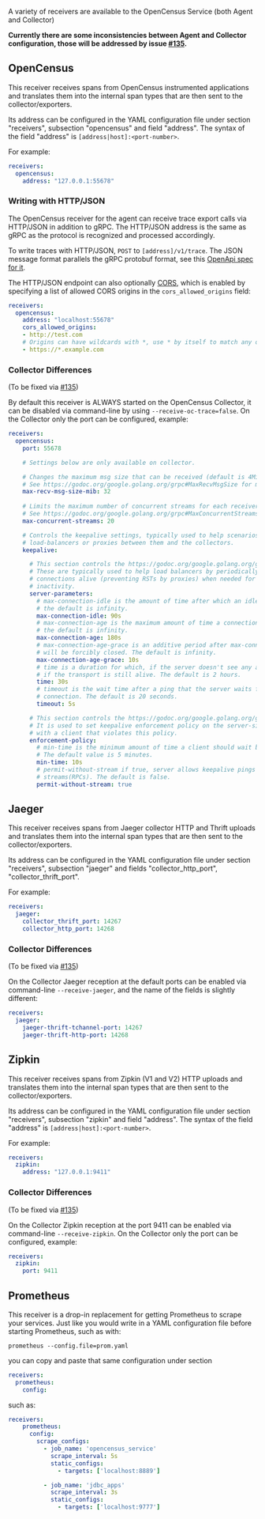 A variety of receivers are available to the OpenCensus Service (both Agent and Collector)

__Currently there are some inconsistencies between Agent and Collector configuration, those will be addressed by issue
[#135](https://github.com/census-instrumentation/opencensus-service/issues/135).__ 

## OpenCensus

This receiver receives spans from OpenCensus instrumented applications and translates them into the internal span types that are then sent to the collector/exporters.

Its address can be configured in the YAML configuration file under section "receivers", subsection "opencensus" and field "address". The syntax of the field "address" is `[address|host]:<port-number>`.

For example:

```yaml
receivers:
  opencensus:
    address: "127.0.0.1:55678"
```
### Writing with HTTP/JSON 

The OpenCensus receiver for the agent can receive trace export calls via
HTTP/JSON in addition to gRPC. The HTTP/JSON address is the same as gRPC as the
protocol is recognized and processed accordingly.

To write traces with HTTP/JSON, `POST` to `[address]/v1/trace`. The JSON message
format parallels the gRPC protobuf format, see this [OpenApi spec for it](https://github.com/census-instrumentation/opencensus-proto/blob/master/gen-openapi/opencensus/proto/agent/trace/v1/trace_service.swagger.json).

The HTTP/JSON endpoint can also optionally 
[CORS](https://fetch.spec.whatwg.org/#cors-protocol), which is enabled by
specifying a list of allowed CORS origins in the `cors_allowed_origins` field:

```yaml
receivers:
  opencensus:
    address: "localhost:55678"
    cors_allowed_origins:
    - http://test.com
    # Origins can have wildcards with *, use * by itself to match any origin.
    - https://*.example.com  
```

### Collector Differences
(To be fixed via [#135](https://github.com/census-instrumentation/opencensus-service/issues/135))

By default this receiver is ALWAYS started on the OpenCensus Collector, it can be disabled via command-line by
using `--receive-oc-trace=false`. On the Collector only the port can be configured, example:

```yaml
receivers:
  opencensus:
    port: 55678

    # Settings below are only available on collector.

    # Changes the maximum msg size that can be received (default is 4MiB).
    # See https://godoc.org/google.golang.org/grpc#MaxRecvMsgSize for more information.
    max-recv-msg-size-mib: 32
    
    # Limits the maximum number of concurrent streams for each receiver transport (default is 100).
    # See https://godoc.org/google.golang.org/grpc#MaxConcurrentStreams for more information.
    max-concurrent-streams: 20

    # Controls the keepalive settings, typically used to help scenarios in which the senders have 
    # load-balancers or proxies between them and the collectors.
    keepalive:

      # This section controls the https://godoc.org/google.golang.org/grpc/keepalive#ServerParameters.
      # These are typically used to help load balancers by periodically terminating connections, or keeping
      # connections alive (preventing RSTs by proxies) when needed for bursts of data following periods of
      # inactivity.
      server-parameters:
        # max-connection-idle is the amount of time after which an idle connection would be closed,
        # the default is infinity.
        max-connection-idle: 90s
        # max-connection-age is the maximum amount of time a connection may exist before it is closed,
        # the default is infinity.
        max-connection-age: 180s
        # max-connection-age-grace is an additive period after max-connection-age for which the connection
        # will be forcibly closed. The default is infinity.
        max-connection-age-grace: 10s
        # time is a duration for which, if the server doesn't see any activity it pings the client to see
        # if the transport is still alive. The default is 2 hours.
        time: 30s
        # timeout is the wait time after a ping that the server waits for the response before closing the
        # connection. The default is 20 seconds.
        timeout: 5s 

      # This section controls the https://godoc.org/google.golang.org/grpc/keepalive#EnforcementPolicy.
      # It is used to set keepalive enforcement policy on the server-side. Server will close connection
      # with a client that violates this policy. 
      enforcement-policy:
        # min-time is the minimum amount of time a client should wait before sending a keepalive ping.
        # The default value is 5 minutes.
        min-time: 10s
        # permit-without-stream if true, server allows keepalive pings even when there are no active
        # streams(RPCs). The default is false.
        permit-without-stream: true
```

## Jaeger

This receiver receives spans from Jaeger collector HTTP and Thrift uploads and translates them into the internal span types that are then sent to the collector/exporters.

Its address can be configured in the YAML configuration file under section "receivers", subsection "jaeger" and fields "collector_http_port", "collector_thrift_port".

For example:

```yaml
receivers:
  jaeger:
    collector_thrift_port: 14267
    collector_http_port: 14268
```

### Collector Differences
(To be fixed via [#135](https://github.com/census-instrumentation/opencensus-service/issues/135))
 
On the Collector Jaeger reception at the default ports can be enabled via command-line `--receive-jaeger`, and the name of the fields is slightly different:

```yaml
receivers:
  jaeger:
    jaeger-thrift-tchannel-port: 14267
    jaeger-thrift-http-port: 14268
```

## Zipkin

This receiver receives spans from Zipkin (V1 and V2) HTTP uploads and translates them into the internal span types that are then sent to the collector/exporters.

Its address can be configured in the YAML configuration file under section "receivers", subsection "zipkin" and field "address".  The syntax of the field "address" is `[address|host]:<port-number>`.

For example:

```yaml
receivers:
  zipkin:
    address: "127.0.0.1:9411"
```

### Collector Differences
(To be fixed via [#135](https://github.com/census-instrumentation/opencensus-service/issues/135))
 
On the Collector Zipkin reception at the port 9411 can be enabled via command-line `--receive-zipkin`. On the Collector only the port can be configured, example:

```yaml
receivers:
  zipkin:
    port: 9411
```

## Prometheus

This receiver is a drop-in replacement for getting Prometheus to scrape your services. Just like you would write in a
YAML configuration file before starting Prometheus, such as with:
```shell
prometheus --config.file=prom.yaml
```

you can copy and paste that same configuration under section
```yaml
receivers:
  prometheus:
    config:
```

such as:
```yaml
receivers:
    prometheus:
      config:
        scrape_configs:
          - job_name: 'opencensus_service'
            scrape_interval: 5s
            static_configs:
              - targets: ['localhost:8889']

          - job_name: 'jdbc_apps'
            scrape_interval: 3s
            static_configs:
              - targets: ['localhost:9777']
```
